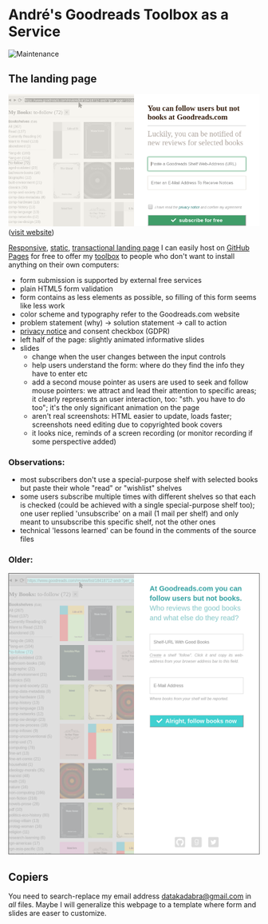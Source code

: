# André's Goodreads Toolbox as a Service

![Maintenance](https://img.shields.io/maintenance/yes/2019.svg)


## The landing page

![Screenshot](screenshot-20180611.png "Screenshot")
([visit website](https://andre-st.github.io/goodreads/))

[Responsive](https://en.wikipedia.org/wiki/Responsive_web_design), [static](https://en.wikipedia.org/wiki/Static_web_page), [transactional landing page](https://en.wikipedia.org/wiki/Landing_page) I can easily host on [GitHub Pages](https://pages.github.com/) for free to offer my [toolbox](https://github.com/andre-st/goodreads/) to people who don't want to install anything on their own computers:
- form submission is supported by external free services
- plain HTML5 form validation
- form contains as less elements as possible, so filling of this form seems like less work
- color scheme and typography refer to the Goodreads.com website
- problem statement (why) -> solution statement -> call to action
- [privacy notice](privacy.txt) and consent checkbox (GDPR)
- left half of the page: slightly animated informative slides 
- slides 
  - change when the user changes between the input controls
  - help users understand the form: where do they find the info they have to enter etc
  - add a second mouse pointer as users are used to seek and follow mouse pointers: we attract and lead their attention to specific areas; it clearly represents an user interaction, too: "sth. you have to do too"; it's the only significant animation on the page
  - aren't real screenshots: HTML easier to update, loads faster;<br>screenshots need editing due to copyrighted book covers
  - it looks nice, reminds of a screen recording (or monitor recording if some perspective added)

### Observations:

- most subscribers don't use a special-purpose shelf with selected books but paste their whole "read" or "wishlist" shelves
- some users subscribe multiple times with different shelves so that each is checked (could be achieved with a single special-purpose shelf too); one user replied 'unsubscribe' on a mail (1 mail per shelf) and only meant to unsubscribe this specific shelf, not the other ones
- technical 'lessons learned' can be found in the comments of the source files


### Older:

![Screenshot](screenshot-20180131.png "Screenshot")


## Copiers

You need to search-replace my email address datakadabra@gmail.com in _all_ files.
Maybe I will generalize this webpage to a template where form and slides are easer to customize.
